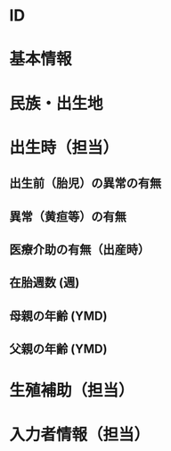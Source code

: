 # ID

# 基本情報

# 民族・出生地

# 出生時（担当）
## 出生前（胎児）の異常の有無

## 異常（黄疸等）の有無

## 医療介助の有無（出産時）

## 在胎週数 (週)

## 母親の年齢 (YMD)

## 父親の年齢 (YMD)


# 生殖補助（担当）

# 入力者情報（担当）